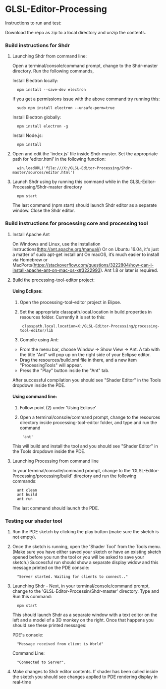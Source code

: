 # GLSL-Editor-Processing

Instructions to run and test:

Download the repo as zip to a local directory and unzip the contents.

### Build instructions for Shdr
1. Launching Shdr from command line:
   
   Open a terminal/console/command prompt, change to the Shdr-master directory. Run the following commands,   

   Install Electron locally:
   
         npm install --save-dev electron
   
   If you get a permissions issue with the above command try running this:
   
         sudo npm install electron --unsafe-perm=true
   
   Install Electron globally:
   
         npm install electron -g
   
   Install Node.js:
   
         npm install
     
2. Open and edit the 'index.js' file inside Shdr-master. Set the appropriate path for 'editor.html' in the following function:

         win.loadURL('file:///X:/GLSL-Editor-Processing/Shdr-master/sources/editor.html')
   
3. Launch Shdr using by running this command while in the GLSL-Editor-Processing/Shdr-master directory
   
         npm start
   
   The last command (npm start) should launch Shdr editor as a separate window. Close the Shdr editor.

### Build instructions for processing core and processing tool
1. Install Apache Ant

    On Windows and Linux, use the installation instructions(http://ant.apache.org/manual/)
    Or on Ubuntu 16.04, it's just a matter of sudo apt-get install ant
    On macOS, it’s much easier to install via Homebrew or MacPorts(https://stackoverflow.com/questions/3222804/how-can-i-install-apache-ant-on-mac-os-x#3222993).
    Ant 1.8 or later is required.

2. Build the processing-tool-editor project:

    #### Using Eclipse:
    
    1. Open the processing-tool-editor project in Elipse. 
    
    2. Set the appropriate classpath.local.location in build.properties in resources folder. Currently it is set to this:
    
            classpath.local.location=X:/GLSL-Editor-Processing/processing-tool-editor/lib
            
    3. Compile using Ant:
    
      - From the menu bar, choose Window → Show View → Ant. A tab with the title "Ant" will pop up on the right side of your                     Eclipse editor.
      - Drag the resources/build.xml file in there, and a new item "ProcessingTools" will appear.
      - Press the "Play" button inside the "Ant" tab.
    
    After successful compilation you should see "Shader Editor" in the Tools dropdown inside the PDE.

    #### Using command line:
    
    1. Follow point (2) under 'Using Eclipse'
    
    2. Open a terminal/console/command prompt, change to the resources directory inside processing-tool-editor folder, and type and run        the command 
    
            'ant' 
    
    This will build and install the tool and you should see "Shader Editor" in the Tools dropdown inside the PDE.

3. Launching Processing from command line

   In your terminal/console/command prompt, change to the 'GLSL-Editor-Processing/processing/build' directory and run the following        commands:
   
         ant clean
         ant build
         ant run
   
   The last command should launch the PDE.
   
### Testing our shader tool
   
1. Run the PDE sketch by clicking the play button (make sure the sketch is not empty).
   
2. Once the sketch is running, open the 'Shader Tool' from the Tools menu. (Make sure you have either saved your sketch or have an          existing sketch opened before you run the tool or you will be asked to save your sketch.) Successful run should show a separate          display widow and this message printed on the PDE console: 

         "Server started. Waiting for clients to connect.."

3. Launching Shdr - Next, in your terminal/console/command prompt, change to the 'GLSL-Editor-Processin/Shdr-master' directory. Type and    Run this command: 

         npm start

   This should launch Shdr as a separate window with a text editor on the left and a model of a 3D monkey on the right. Once that          happens you should see these printed messages:

    PDE's console: 
    
         "Message received from client is World" 
    
    Command Line:
    
         "Connected to Server".

4. Make changes to Shdr editor contents. If shader has been called inside the sketch you should see changes applied to PDE rendering        display in real-time

